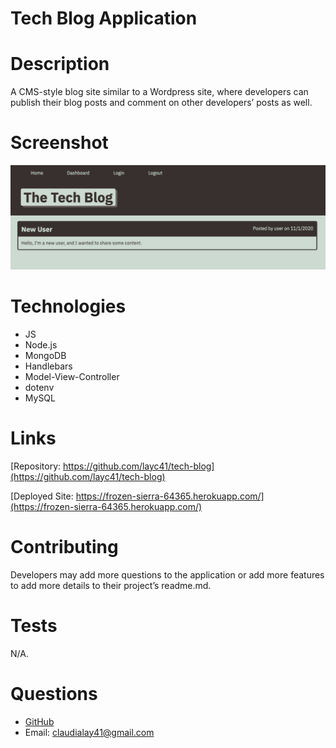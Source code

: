 # Tech Blog Application

# Description
A CMS-style blog site similar to a Wordpress site, where developers can publish their blog posts and comment on other developers’ posts as well.

# Screenshot
![Tech Blog](/public/tech-blog.png)

# Technologies
* JS
* Node.js
* MongoDB
* Handlebars
* Model-View-Controller
* dotenv
* MySQL

# Links
[Repository: https://github.com/layc41/tech-blog](https://github.com/layc41/tech-blog)

[Deployed Site: https://frozen-sierra-64365.herokuapp.com/](https://frozen-sierra-64365.herokuapp.com/)

# Contributing
Developers may add more questions to the application or add more features to add more details to their project’s readme.md.

# Tests
N/A.

# Questions
* [GitHub](https://github.com/layc41)
* Email: claudialay41@gmail.com
